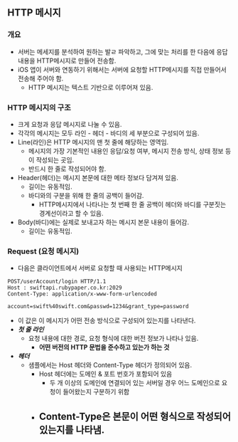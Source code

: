## HTTP 메시지

### 개요

- 서버는 메세지를 분석하여 원하는 발ㄹ 파악하고, 그에 맞는 처리를 한 다음에 응답 내용을 HTTP메시지로 만들어 전송함.
- iOS 앱이 서버와 연동하기 위해서는 서버에 요청할 HTTP메시지를 직접 만들어서 전송해 주어야 함.
  - HTTP 메시지는 텍스트 기반으로 이루어져 있음.

### HTTP 메시지의 구조

- 크게 요청과 응답 메시지로 나눌 수 있음.
- 각각의 메시지는 모두 라인 - 헤더 - 바디의 세 부분으로 구성되어 있음.
- Line(라인)은 HTTP 메시지의 맨 첫 줄에 해당하는 영역임.
  - 메시지의 가장 기본적인 내용인 응답/요청 여부, 메시지 전송 방식, 상태 정보 등이 작성되는 곳임.
  - 반드시 한 줄로 작성되어야 함.
- Header(헤더)는  메시지 본문에 대한 메타 정보다 담겨져 있음.
  - 길이는 유동적임.
  - 바디와의 구분을 위해 한 줄의 공백이 들어감.
    - HTTP메시지에서 나타나는 첫 번째 한 줄 공백이 헤더와 바디를 구분짓는 경계선이라고 할 수 있음.
- Body(바디)에는 실제로 보내고자 하는 메시지 본문 내용이 들어감.
  - 길이는 유동적임.

### Request (요청 메시지)

- 다음은 클라이언트에서 서버로 요청할 때 사용되는 HTTP메시지

```http
POST/userAccount/login HTTP/1.1
Host : swiftapi.rubypaper.co.kr:2029
Content-Type: application/x-www-form-urlencoded

account=swift%40swift.com&passwd=1234&grant_type=password
```

- 이 값은 이 메시지가 어떤 전송 방식으로 구성되어 있는지를 나타낸다.
- ***첫 줄 라인***
  - 요청 내용에 대한 경로, 요청 형식에 대한 버전 정보가 나타나 있음.
    - **어떤 버전의 HTTP 문법을 준수하고 있는가 하는 것**
- ***헤더***
  - 샘플에서는 Host 헤더와 Content-Type 헤더가 정의되어 있음.
    - Host 헤더에는 도메인 & 포트 번호가 포함되어 있음
      - 두 개 이상의 도메인에 연결되어 있는 서버일 경우 어느 도메인으로 요청이 들어왔는지 구분하기 위함
    - Content-Type은 본문이 어떤 형식으로 작성되어 있는지를 나타냄.
      - 